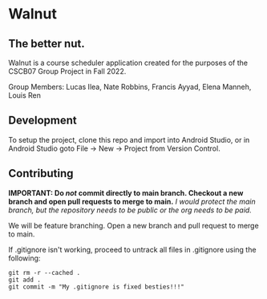 # Walnut
## The better nut.

Walnut is a course scheduler application created for the purposes of the 
CSCB07 Group Project in Fall 2022.

Group Members:
Lucas Ilea,
Nate Robbins,
Francis Ayyad,
Elena Manneh,
Louis Ren

## Development

To setup the project, clone this repo and import into Android Studio, or 
in Android Studio goto File -> New -> Project from Version Control.

## Contributing

**IMPORTANT: Do _not_ commit directly to main branch. Checkout a new 
branch and open pull requests to merge to main.** 
*I would protect the main branch, but the repository needs to be public 
or the org needs to be paid.*

We will be feature branching. Open a new branch and pull request to merge 
to main.

If .gitignore isn't working, proceed to untrack all files in .gitignore 
using the following:

```
git rm -r --cached .
git add .
git commit -m "My .gitignore is fixed besties!!!"
```
